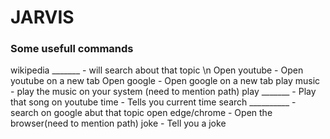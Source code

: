 # JARVIS

### Some usefull commands

wikipedia   _______        -    will search about that topic \n
Open youtube               -    Open youtube on a new tab
Open google                -    Open google on a new tab
play music                 -    play the music on your system (need to mention path)
play _______               -    Play that song on youtube
time                       -    Tells you current time
search __________          -    search on google abut that topic
open edge/chrome           -    Open the browser(need to mention path)
joke                       -    Tell you a joke
